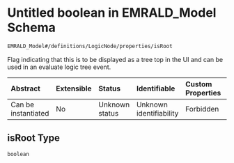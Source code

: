 # Untitled boolean in EMRALD_Model Schema

```txt
EMRALD_Model#/definitions/LogicNode/properties/isRoot
```

Flag indicating that this is to be displayed as a tree top in the UI and can be used in an evaluate logic tree event.

| Abstract            | Extensible | Status         | Identifiable            | Custom Properties | Additional Properties | Access Restrictions | Defined In                                                                                                    |
| :------------------ | :--------- | :------------- | :---------------------- | :---------------- | :-------------------- | :------------------ | :------------------------------------------------------------------------------------------------------------ |
| Can be instantiated | No         | Unknown status | Unknown identifiability | Forbidden         | Allowed               | none                | [EMRALD_JsonSchemaV3_0.json*](../../../../../Emrald-UI/out/EMRALD_JsonSchemaV3_0.json "open original schema") |

## isRoot Type

`boolean`
